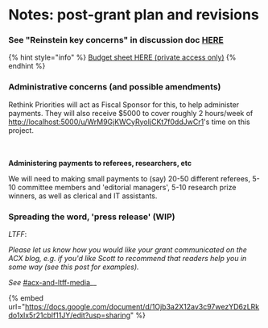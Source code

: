 # Notes: post-grant plan and revisions

### See "Reinstein key concerns" in discussion doc [HERE](https://docs.google.com/document/d/1Ojb3a2X12av3c97wezYD6zLRkdo1xlx5r21cblf11JY/edit?usp=sharing)

{% hint style="info" %}
[Budget sheet HERE (private access only)](https://docs.google.com/spreadsheets/d/1tQ8G0TFKjBbygtHa2uQkiyKlr6f-SRoOFVz9ec20KFY/edit#gid=0)
{% endhint %}

### Administrative concerns (and possible amendments)

Rethink Priorities will act as Fiscal Sponsor for this, to help administer payments. They will also receive $5000 to cover roughly 2 hours/week of [http://localhost:5000/u/WrM9GjKWCyRyoIjCKt7f0ddJwCr1](http://localhost:5000/u/WrM9GjKWCyRyoIjCKt7f0ddJwCr1 "mention")'s time on this project.

\
\
**Administering payments to referees, researchers, etc**

We will need to making small payments to (say) 20-50 different referees, 5-10 committee members and 'editorial managers', 5-10 research prize winners, as well as clerical and IT assistants.

### Spreading the word, 'press release' (WIP)

_LTFF_:

_Please let us know how you would like your grant communicated on the ACX blog, e.g. if you'd like Scott to recommend that readers help you in some way (see this post for examples)._

_See_ [#acx-and-ltff-media](../../readme-1/writings/marketing-and-outreach.md#acx-and-ltff-media "mention")\_\_

{% embed url="https://docs.google.com/document/d/1Ojb3a2X12av3c97wezYD6zLRkdo1xlx5r21cblf11JY/edit?usp=sharing" %}
